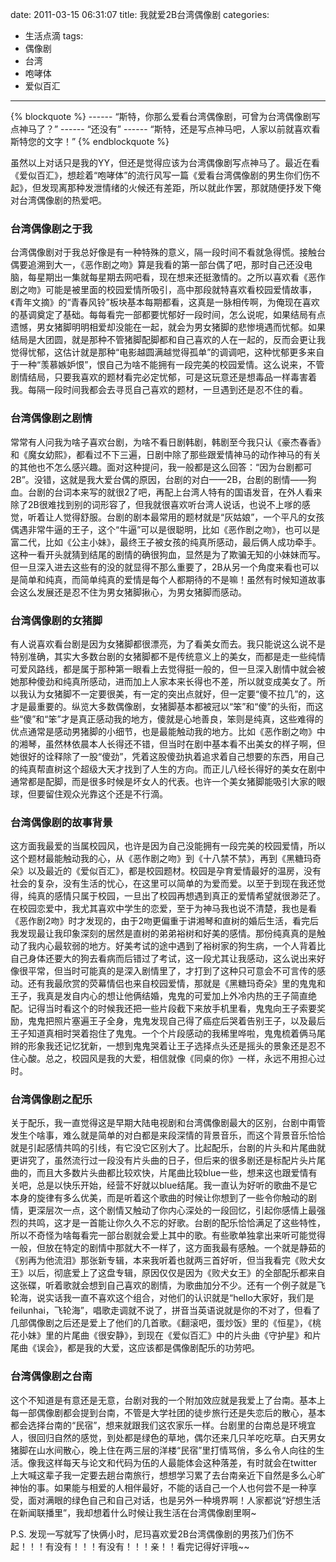 date: 2011-03-15 06:31:07
title: 我就爱2B台湾偶像剧
categories:
- 生活点滴
tags:
- 偶像剧
- 台湾
- 咆哮体
- 爱似百汇
---

{% blockquote %}
------ “斯特，你那么爱看台湾偶像剧，可曾为台湾偶像剧写点神马了？”
------ “还没有”
------ “斯特，还是写点神马吧，人家以前就喜欢看斯特您的文字！”
{% endblockquote %}


虽然以上对话只是我的YY，但还是觉得应该为台湾偶像剧写点神马了。最近在看《爱似百汇》，想趁着“咆哮体”的流行风写一篇《爱看台湾偶像剧的男生你们伤不起》，但发现离那种发泄情绪的火候还有差距，所以就此作罢，那就随便抒发下俺对台湾偶像剧的热爱吧。

<!--more-->

### 台湾偶像剧之于我

台湾偶像剧对于我总好像是有一种特殊的意义，隔一段时间不看就急得慌。接触台偶要追溯到大一，《恶作剧之吻》算是我看的第一部台偶了吧，那时自己还没电脑，每星期出一集就每星期去网吧看，现在想来还挺激情的。之所以喜欢看《恶作剧之吻》可能是被里面的校园爱情所吸引，高中那段就特喜欢看校园爱情故事，《青年文摘》的“青春风铃”板块基本每期都看，这真是一脉相传啊，为俺现在喜欢的基调奠定了基础。每每看完一部都要忧郁好一段时间，怎么说呢，如果结局有点遗憾，男女猪脚明明相爱却没能在一起，就会为男女猪脚的悲惨境遇而忧郁。如果结局是大团圆，就是那种不管猪脚配脚都和自己喜欢的人在一起的，反而会更让我觉得忧郁，这估计就是那种“电影越圆满越觉得孤单”的调调吧，这种忧郁更多来自于一种“羡慕嫉妒恨”，恨自己为啥不能拥有一段完美的校园爱情。这么说来，不管剧情结局，只要我喜欢的题材看完必定忧郁，可是这玩意还是想毒品一样毒害着我。每隔一段时间我都会去寻觅自己喜欢的题材，一旦遇到还是忍不住的看。

### 台湾偶像剧之剧情

常常有人问我为啥子喜欢台剧，为啥不看日剧韩剧，韩剧至今我只认《豪杰春香》和《魔女幼熙》，都看过不下三遍，日剧中除了那些跟爱情神马的动作神马的有关的其他也不怎么感兴趣。面对这种提问，我一般都是这么回答：“因为台剧都可2B”。没错，这就是我大爱台偶的原因，台剧的对白——2B，台剧的剧情——狗血。台剧的台词本来写的就很2了吧，再配上台湾人特有的国语发音，在外人看来除了2B很难找到别的词形容了，但我就很喜欢听台湾人说话，也说不上嗲的感觉，听着让人觉得舒服。台剧的剧本最常用的题材就是“灰姑娘”，一个平凡的女孩偶遇非常牛逼的王子，这个“牛逼”可以是很聪明，比如《恶作剧之吻》，也可以是富二代，比如《公主小妹》，最终王子被女孩的纯真所感动，最后俩人成功牵手。这种一看开头就猜到结尾的剧情的确很狗血，显然是为了欺骗无知的小妹妹而写。但一旦深入进去这些有的没的就显得不那么重要了，2B从另一个角度来看也可以是简单和纯真，而简单纯真的爱情是每个人都期待的不是嘛！虽然有时候知道故事会这么发展还是忍不住为男女猪脚揪心，为男女猪脚而感动。

### 台湾偶像剧的女猪脚

有人说喜欢看台剧是因为女猪脚都很漂亮，为了看美女而去。我只能说这么说不是特别准确，其实大多数台剧的女猪脚都不是传统意义上的美女，而都是走一些纯情可爱风路线，都是属于那种第一眼看上去觉得挺一般的，但一旦深入剧情中就会被她那种傻劲和纯真所感动，进而加上人家本来长得也不差，所以就变成美女了。所以我认为女猪脚不一定要很美，有一定的突出点就好，但一定要“傻不拉几”的，这才是最重要的。纵览大多数偶像剧，女猪脚基本都被冠以“笨”和“傻”的头衔，而这些“傻”和“笨”才是真正感动我的地方，傻就是心地善良，笨则是纯真，这些难得的优点通常是感动男猪脚的小细节，也是最能触动我的地方。比如《恶作剧之吻》中的湘琴，虽然林依晨本人长得还不错，但当时在剧中基本看不出美女的样子啊，但她很好的诠释除了一股“傻劲”，凭着这股傻劲执着追求着自己想要的东西，用自己的纯真帮直树这个超级大天才找到了人生的方向。而正儿八经长得好的美女在剧中通常都是配脚，而是很多时候是坏女人的代表。也许一个美女猪脚能吸引大家的眼球，但要留住观众光靠这个还是不行滴。

### 台湾偶像剧的故事背景

这方面我最爱的当属校园风，也许是因为自己没能拥有一段完美的校园爱情，所以这个题材最能触动我的心，从《恶作剧之吻》到《十八禁不禁》，再到《黑糖玛奇朵》以及最近的《爱似百汇》，都是校园题材。校园是孕育爱情最好的温房，没有社会的复杂，没有生活的忧心，在这里可以简单的为爱而爱。以至于到现在我还觉得，纯真的感情只属于校园，一旦出了校园再想遇到真正的爱情希望就很渺茫了。在校园恋爱中，我尤其喜欢中学生的恋爱，至于为神马我也说不清楚，我也是看《恶作剧2吻》时才发现的，由于2吻更偏重于讲湘琴和直树的婚后生活，看完后我发现最让我印象深刻的居然是直树的弟弟裕树和好美的感情。那份纯真真的是触动了我内心最软弱的地方。好美考试的途中遇到了裕树家的狗生病，一个人背着比自己身体还要大的狗去看病而后错过了考试，这一段尤其让我感动，这么说出来好像很平常，但当时可能真的是深入剧情里了，才打到了这种只可意会不可言传的感动。还有我最欣赏的荧幕情侣也来自校园爱情，那就是《黑糖玛奇朵》里的鬼鬼和王子，我真是发自内心的想让他俩结婚，鬼鬼的可爱加上外冷内热的王子简直绝配。记得当时看这个的时候我还把一些片段截下来放手机里看，鬼鬼向王子索要奖励，鬼鬼把照片塞遍王子全身，鬼鬼发现自己得了癌症后哭着告别王子，以及最后王子知道真相时哭着抱住了鬼鬼。一个个片段感动的我稀里哗啦，鬼鬼梳着俩马尾辫的形象我还记忆犹新，一想到鬼鬼哭着让王子选择点头还是摇头的景象还是忍不住心酸。总之，校园风是我的大爱，相信就像《同桌的你》一样，永远不用担心过时。

### 台湾偶像剧之配乐

关于配乐，我一直觉得这是早期大陆电视剧和台湾偶像剧最大的区别，台剧中甭管发生个啥事，难么就是简单的对白都是来段深情的背景音乐，而这个背景音乐恰恰就是引起感情共鸣的引线，有它没它区别大了。比起配乐，台剧的片头和片尾曲就更讲究了，虽然流行过一段没有片头曲的日子，但后来的很多剧还是标配片头片尾曲的，而且大多数片头曲都比较欢快，片尾曲比较blue一些，想来这也跟爱情有关吧，总是以快乐开始，经营不好就以blue结尾。我一直认为好听的歌曲不是它本身的旋律有多么优美，而是听着这个歌曲的时候让你想到了一些令你触动的剧情，更深层次一点，这个剧情又触动了你内心深处的一段回忆，引起你感情上最强烈的共鸣，这才是一首能让你久久不忘的好歌。台剧的配乐恰恰满足了这些特性，所以不奇怪为啥每看完一部台剧就会爱上其中的歌。有些歌单独拿出来听可能觉得一般，但放在特定的剧情中那就大不一样了，这方面我最有感触。一个就是静茹的《别再为他流泪》那张新专辑，本来我听着也就两三首好听，但当我看完《败犬女王》以后，彻底爱上了这盘专辑，原因仅仅是因为《败犬女王》的全部配乐都来自这张碟，听着歌就会想到自己喜欢的剧情，为歌曲加分不少。还有一个例子就是飞轮海，说实话我一直不喜欢这个组合，对他们的认识就是“hello大家好，我们是feilunhai，飞轮海”，唱歌走调就不说了，拼音当英语说就是你的不对了，但看了几部偶像剧之后还是爱上了他们的几首歌。《翻滚吧，蛋炒饭》里的《恒星》，《桃花小妹》里的片尾曲《很安静》，到现在《爱似百汇》中的片头曲《守护星》和片尾曲《误会》，都是我的大爱，这应该都是偶像剧配乐的功劳吧。

### 台湾偶像剧之台南

这个不知道是有意还是无意，台剧对我的一个附加效应就是我爱上了台南。基本上每一部偶像剧都会提到台南，不管是大学社团的徒步旅行还是失恋后的散心，基本都会选择台南的“民宿”，想来就跟我们这农家乐一样。台剧里的台南总是环境宜人，很回归自然的感觉，到处都是绿色的草地，偶尔还来几只羊吃吃草。白天男女猪脚在山水间散心，晚上住在两三层的洋楼“民宿”里打情骂俏，多么令人向往的生活。像我这样每天与论文和代码为伍的人最能体会这种落差，有时就会在twitter上大喊这辈子我一定要去趟台南旅行，想想学习累了去台南亲近下自然是多么心旷神怡的事。如果能与相爱的人相伴最好，不能的话自己一个人也何尝不是一种享受，面对满眼的绿色自己和自己对话，也是另外一种境界啊！人家都说“好想生活在新闻联播里”，我却想着什么时候让我生活在台湾偶像剧里啊~

P.S. 发现一写就写了快俩小时，尼玛喜欢爱2B台湾偶像剧的男孩乃们伤不起！！！有没有！！！有没有！！！亲！！看完记得好评哦~~
